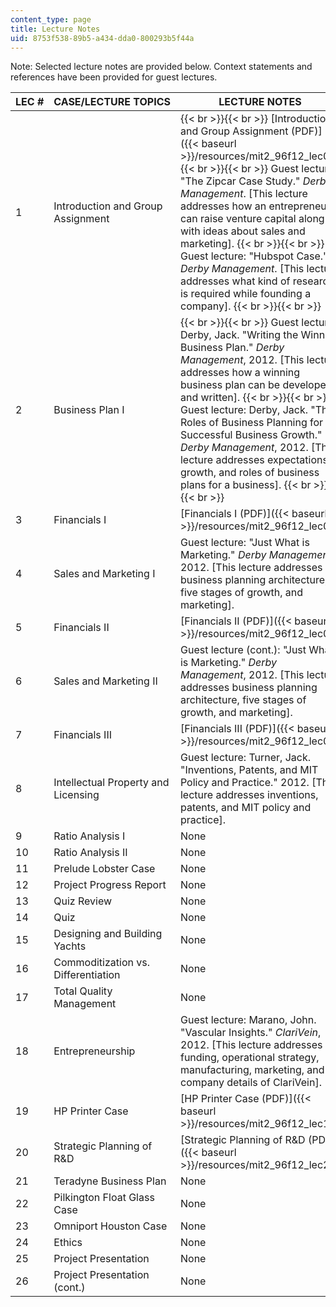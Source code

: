 ```yaml
---
content_type: page
title: Lecture Notes
uid: 8753f538-89b5-a434-dda0-800293b5f44a
---
```


Note: Selected lecture notes are provided below. Context statements and references have been provided for guest lectures.

| LEC # | CASE/LECTURE TOPICS | LECTURE NOTES |
| --- | --- | --- |
| 1 | Introduction and Group Assignment |  {{< br >}}{{< br >}} [Introduction and Group Assignment (PDF)]({{< baseurl >}}/resources/mit2_96f12_lec01) {{< br >}}{{< br >}} Guest lecture: "The Zipcar Case Study." _Derby Management_. \[This lecture addresses how an entrepreneur can raise venture capital along with ideas about sales and marketing\]. {{< br >}}{{< br >}} Guest lecture: "Hubspot Case." _Derby Management_. \[This lecture addresses what kind of research is required while founding a company\]. {{< br >}}{{< br >}}  |
| 2 | Business Plan I |  {{< br >}}{{< br >}} Guest lecture: Derby, Jack. "Writing the Winning Business Plan." _Derby Management_, 2012. \[This lecture addresses how a winning business plan can be developed and written\]. {{< br >}}{{< br >}} Guest lecture: Derby, Jack. "The Roles of Business Planning for Successful Business Growth." _Derby Management_, 2012. \[This lecture addresses expectations, growth, and roles of business plans for a business\]. {{< br >}}{{< br >}}  |
| 3 | Financials I | [Financials I (PDF)]({{< baseurl >}}/resources/mit2_96f12_lec03) |
| 4 | Sales and Marketing I | Guest lecture: "Just What is Marketing." _Derby Management_, 2012. \[This lecture addresses business planning architecture, five stages of growth, and marketing\]. |
| 5 | Financials II | [Financials II (PDF)]({{< baseurl >}}/resources/mit2_96f12_lec05) |
| 6 | Sales and Marketing II | Guest lecture (cont.): "Just What is Marketing." _Derby Management_, 2012. \[This lecture addresses business planning architecture, five stages of growth, and marketing\]. |
| 7 | Financials III | [Financials III (PDF)]({{< baseurl >}}/resources/mit2_96f12_lec07) |
| 8 | Intellectual Property and Licensing | Guest lecture: Turner, Jack. "Inventions, Patents, and MIT Policy and Practice." 2012. \[This lecture addresses inventions, patents, and MIT policy and practice\]. |
| 9 | Ratio Analysis I | None |
| 10 | Ratio Analysis II | None |
| 11 | Prelude Lobster Case | None |
| 12 | Project Progress Report | None |
| 13 | Quiz Review | None |
| 14 | Quiz | None |
| 15 | Designing and Building Yachts | None |
| 16 | Commoditization vs. Differentiation | None |
| 17 | Total Quality Management | None |
| 18 | Entrepreneurship | Guest lecture: Marano, John. "Vascular Insights." _ClariVein_, 2012. \[This lecture addresses funding, operational strategy, manufacturing, marketing, and company details of ClariVein\]. |
| 19 | HP Printer Case | [HP Printer Case (PDF)]({{< baseurl >}}/resources/mit2_96f12_lec19) |
| 20 | Strategic Planning of R&D | [Strategic Planning of R&D (PDF)]({{< baseurl >}}/resources/mit2_96f12_lec20) |
| 21 | Teradyne Business Plan | None |
| 22 | Pilkington Float Glass Case | None |
| 23 | Omniport Houston Case | None |
| 24 | Ethics | None |
| 25 | Project Presentation | None |
| 26 | Project Presentation (cont.) | None